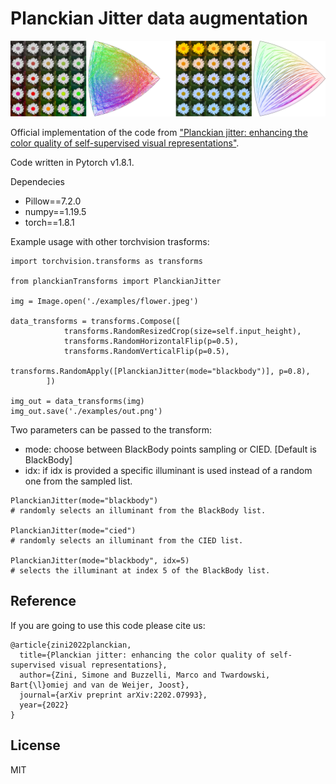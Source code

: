 # Planckian Jitter data augmentation

![](./img.png)

Official implementation of the code from ["Planckian jitter: enhancing the color quality of self-supervised visual
representations"](https://arxiv.org/abs/2202.07993).

Code written in Pytorch v1.8.1.

Dependecies
- Pillow==7.2.0
- numpy==1.19.5
- torch==1.8.1

Example usage with other torchvision trasforms:

```
import torchvision.transforms as transforms

from planckianTransforms import PlanckianJitter

img = Image.open('./examples/flower.jpeg')

data_transforms = transforms.Compose([
            transforms.RandomResizedCrop(size=self.input_height),
            transforms.RandomHorizontalFlip(p=0.5),
            transforms.RandomVerticalFlip(p=0.5),
            transforms.RandomApply([PlanckianJitter(mode="blackbody")], p=0.8),
        ])

img_out = data_transforms(img)
img_out.save('./examples/out.png')
```

Two parameters can be passed to the transform:
- mode: choose between BlackBody points sampling or CIED. \[Default is BlackBody\]
- idx: if idx is provided a specific illuminant is used instead of a random one from the sampled list.

```
PlanckianJitter(mode="blackbody")
# randomly selects an illuminant from the BlackBody list.

PlanckianJitter(mode="cied")
# randomly selects an illuminant from the CIED list.

PlanckianJitter(mode="blackbody", idx=5)
# selects the illuminant at index 5 of the BlackBody list.
```

## Reference
If you are going to use this code please cite us:
```
@article{zini2022planckian,
  title={Planckian jitter: enhancing the color quality of self-supervised visual representations},
  author={Zini, Simone and Buzzelli, Marco and Twardowski, Bart{\l}omiej and van de Weijer, Joost},
  journal={arXiv preprint arXiv:2202.07993},
  year={2022}
}
```

## License

MIT
